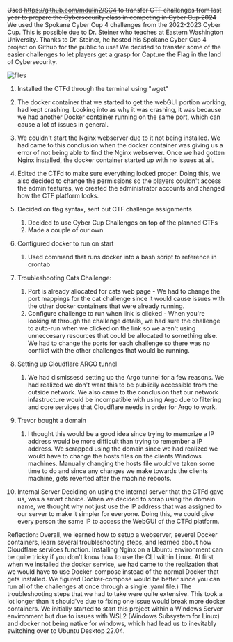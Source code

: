 ~~Used https://github.com/mdulin2/SC4 to transfer CTF challenges from last year to prepare the Cybersecurity class in competing in Cyber Cup 2024~~ We used the Spokane Cyber Cup 4 challenges from the 2022-2023 Cyber Cup. This is possible due to Dr. Steiner who teaches at Eastern Washington University. Thanks to Dr. Steiner, he hosted his Spokane Cyber Cup 4 project on Github for the public to use! We decided to transfer some of the easier challenges to let players get a grasp for Capture the Flag in the land of Cybersecurity. 

![files](https://github.com/crazycoderLucy/cvnetworking23-24/assets/117693275/186e1046-3a97-4844-a95b-b990debde3fc)


1. Installed the CTFd through the terminal using "wget"

2. The docker container that we started to get the webGUI portion working, had kept crashing. Looking into as why it was crashing, it was because we had another Docker container running on the same port, which can cause a lot of issues in general.

3. We couldn't start the Nginx webserver due to it not being installed. We had came to this conclusion when the docker container was giving us a error of not being able to find the Nginx webserver. Once we had gotten Nginx installed, the docker container started up with no issues at all.

4. Edited the CTFd to make sure everything looked proper. Doing this, we also decided to change the permissions so the players couldn't access the admin features, we created the administrator accounts and changed how the CTF platform looks. 
  
5. Decided on flag syntax, sent out CTF challenge assignments 
    1. Decided to use Cyber Cup Challenges on top of the planned CTFs
    2. Made a couple of our own
6. Configured docker to run on start
    1. Used command that runs docker into a bash script to reference in crontab
7. Troubleshooting Cats Challenge:
    1. Port is already allocated for cats web page - We had to change the port mappings for the cat challenge since it would cause issues with the other docker containers that were already running. 
    2. Configure challenge to run when link is clicked - When you're looking at through the challenge details, we had  sure the challenge to auto-run when we clicked on the link so we aren't using unneccesary resources that could be allocated to something else. We had to change the ports for each challenge so there was no conflict with the other challenges that would be running. 
8. Setting up Cloudflare ARGO tunnel
    1. We had dismissesd setting up the Argo tunnel for a few reasons. We had realized we don't want this to be publicily accessible from the outside network. We also came to the conclusion that our network infastructure would be incompatible with using Argo due to filtering and core services that Cloudflare needs in order for Argo to work. 
9. Trevor bought a domain
    1. I thought this would be a good idea since trying to memorize a IP address would be more difficult than trying to remember a IP address. We scrapped using the domain since we had realized we would have to change the hosts files on the clients Windows machines. Manually changing the hosts file would've taken some time to do and since any changes we make towards the clients machine, gets reverted after the machine reboots.
10. Internal Server
    Deciding on using the internal server that the CTFd gave us, was a smart choice. When we decided to scrap using the domain name, we thought why not just use the IP address that was assigned to our server to make it simpler for everyone. Doing this, we could give every person the same IP to access the WebGUI of the CTFd platform. 



Reflection:
Overall, we learned how to setup a webserver, severel Docker containers, learn several troubleshooting steps, and learned about how Cloudflare services function. Installing Nginx on a Ubuntu environment can be quite tricky if you don't know how to use the CLI within Linux. At first when we installed the docker service, we had came to the realization that we would have to use Docker-compose instead of the normal Docker that gets installed. We figured Docker-compose would be better since you can run all of the challenges at once through a single .yaml file.) The troubleshooting steps that we had to take were quite extensive. This took a lot longer than it should've due to fixing one issue would break more docker containers. We initially started to start this project within a Windows Server environment but due to issues with WSL2 (Windows Subsystem for Linux) and docker not being native for windows, which had lead us to inevitably switching over to Ubuntu Desktop 22.04. 
